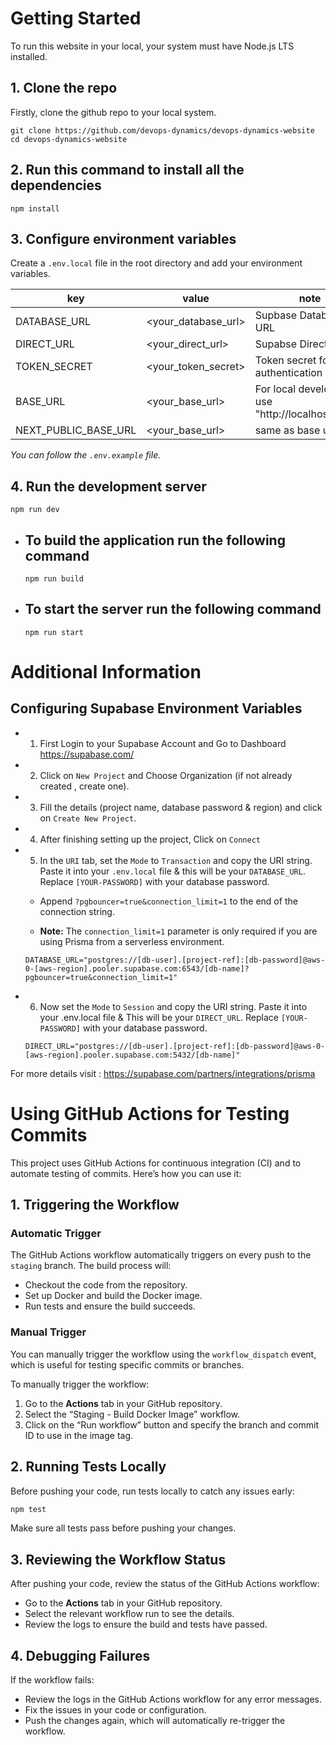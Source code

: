 # Getting Started

To run this website in your local, your system must have Node.js LTS installed.

## 1. Clone the repo

Firstly, clone the github repo to your local system.

```
git clone https://github.com/devops-dynamics/devops-dynamics-website
cd devops-dynamics-website
```

## 2. Run this command to install all the dependencies

```
npm install
```

## 3. Configure environment variables

Create a `.env.local` file in the root directory and add your environment variables.

| key                  | value               | note                                              |
| -------------------- | ------------------- | ------------------------------------------------- |
| DATABASE_URL         | <your_database_url> | Supbase Database URL                              |
| DIRECT_URL           | <your_direct_url>   | Supabse Direct URL                                |
| TOKEN_SECRET         | <your_token_secret> | Token secret for authentication                   |
| BASE_URL             | <your_base_url>     | For local development use "http://localhost:3000" |
| NEXT_PUBLIC_BASE_URL | <your_base_url>     | same as base url                                  |

_You can follow the `.env.example` file._

## 4. Run the development server

```
npm run dev
```

-   ## To build the application run the following command

    ```
    npm run build
    ```

-   ## To start the server run the following command

    ```
    npm run start
    ```

# Additional Information

## Configuring Supabase Environment Variables

-   1. First Login to your Supabase Account and Go to Dashboard
       https://supabase.com/

-   2.  Click on `New Project` and Choose Organization (if not already created , create one).

-   3.  Fill the details (project name, database password & region) and click on `Create New Project`.

-   4.  After finishing setting up the project, Click on `Connect`

-   5.  In the `URI` tab, set the `Mode` to `Transaction` and copy the URI string. Paste it into your `.env.local` file & this will be your `DATABASE_URL`. Replace `[YOUR-PASSWORD]` with your database password.

    -   Append `?pgbouncer=true&connection_limit=1` to the end of the connection string.

    -   **Note:** The `connection_limit=1` parameter is only required if you are using Prisma from a serverless environment.

    ```
    DATABASE_URL="postgres://[db-user].[project-ref]:[db-password]@aws-0-[aws-region].pooler.supabase.com:6543/[db-name]?pgbouncer=true&connection_limit=1"

    ```

-   6.  Now set the `Mode` to `Session` and copy the URI string. Paste it into your .env.local file & This will be your `DIRECT_URL`. Replace `[YOUR-PASSWORD]` with your database password.

    ```
    DIRECT_URL="postgres://[db-user].[project-ref]:[db-password]@aws-0-[aws-region].pooler.supabase.com:5432/[db-name]"
    ```

For more details visit : https://supabase.com/partners/integrations/prisma



# Using GitHub Actions for Testing Commits

This project uses GitHub Actions for continuous integration (CI) and to automate testing of commits. Here’s how you can use it:

## 1. Triggering the Workflow

### Automatic Trigger

The GitHub Actions workflow automatically triggers on every push to the `staging` branch. The build process will:

- Checkout the code from the repository.
- Set up Docker and build the Docker image.
- Run tests and ensure the build succeeds.

### Manual Trigger

You can manually trigger the workflow using the `workflow_dispatch` event, which is useful for testing specific commits or branches.

To manually trigger the workflow:

1. Go to the **Actions** tab in your GitHub repository.
2. Select the “Staging - Build Docker Image” workflow.
3. Click on the “Run workflow” button and specify the branch and commit ID to use in the image tag.

## 2. Running Tests Locally

Before pushing your code, run tests locally to catch any issues early:

```bash
npm test
```

Make sure all tests pass before pushing your changes.

## 3. Reviewing the Workflow Status

After pushing your code, review the status of the GitHub Actions workflow:

- Go to the **Actions** tab in your GitHub repository.
- Select the relevant workflow run to see the details.
- Review the logs to ensure the build and tests have passed.

## 4. Debugging Failures

If the workflow fails:

- Review the logs in the GitHub Actions workflow for any error messages.
- Fix the issues in your code or configuration.
- Push the changes again, which will automatically re-trigger the workflow.
